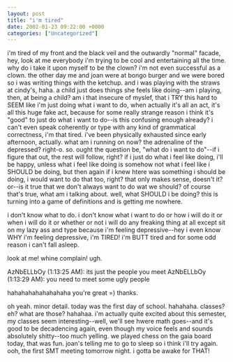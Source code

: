 ```yaml
---
layout: post
title: "i'm tired"
date: 2002-01-23 09:22:00 +0000
categories: ["Uncategorized"]
---
```


i'm tired of my front and the black veil and the outwardly "normal" facade, hey, look at me everybody i'm trying to be cool and entertaining all the time. why do i take it upon myself to be the clown? i'm not even successful as a clown. the other day me and joan were at bongo burger and we were bored so i was writing things with the ketchup. and i was playing with the straws at cindy's, haha. a child just does things she feels like doing--am i playing, then, at being a child? am i that insecure of myslef, that i TRY this hard to SEEM like i'm just doing what i want to do, when actually it's all an act, it's all this huge fake act, because for some really strange reason i think it's "good" to just do what i want to do--is this confusing enough already? i can't even speak coherently or type with any kind of grammatical correctness, i'm that tired. i've been physically exhausted since early afternoon, actually. what am i running on now? the adrenaline of the depressed? right-o. so. ought the question be, "what do i want to do"--if i figure that out, the rest will follow, right? if i just do what i feel like doing, i'll be happy, unless what i feel like doing is somehow not what i feel like i SHOULD be doing, but then again if i knew htere was something i should be doing, i would want to do that too, right? that only makes sense, doesn't it? or--is it true that we don't always want to do wat we should? of course that's true, what am i talking about. well, what SHOULD i be doing? this is turning into a game of definitions and is getting me nowhere. 

i don't know what to do. i don't know what i want to do or how i will do it or when i will do it or whether or not i will do any freaking thing at all except sit on my lazy ass and type because i'm feeling depressive--hey i even know WHY i'm feeling depressive, i'm TIRED! i'm BUTT tired and for some odd reason i can't fall asleep.

look at me! whine complain! ugh.

AzNbELLbOy (1:13:25 AM): its just the people you meet
AzNbELLbOy (1:13:29 AM): you need to meet some ugly people

hahahahahahahahaha you're great =) thanks.

oh yeah. minor detail. today was the first day of school. hahahaha. classes? eh? what are those? hahahaa. i'm actually quite excited about this semester, my classes seem interesting--well, we'll see hwere math goes--and it's good to be decadencing again, even though my voice feels and sounds absolutely shitty--too much yelling. we played chess on the gaia board today, that was fun. joan's telling me to go to sleep so i think i'll try again. ooh, the first SMT meeting tomorrow night. i gotta be awake for THAT!